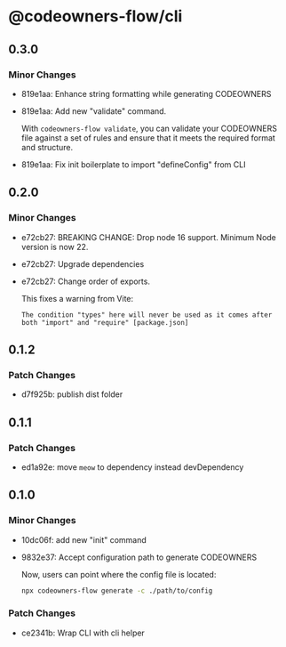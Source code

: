 # @codeowners-flow/cli

## 0.3.0

### Minor Changes

- 819e1aa: Enhance string formatting while generating CODEOWNERS
- 819e1aa: Add new "validate" command.

  With `codeowners-flow validate`, you can validate your CODEOWNERS file against a set of rules and ensure that it meets the required format and structure.

- 819e1aa: Fix init boilerplate to import "defineConfig" from CLI

## 0.2.0

### Minor Changes

- e72cb27: BREAKING CHANGE: Drop node 16 support. Minimum Node version is now 22.
- e72cb27: Upgrade dependencies
- e72cb27: Change order of exports.

  This fixes a warning from Vite:

  ```
  The condition "types" here will never be used as it comes after both "import" and "require" [package.json]
  ```

## 0.1.2

### Patch Changes

- d7f925b: publish dist folder

## 0.1.1

### Patch Changes

- ed1a92e: move `meow` to dependency instead devDependency

## 0.1.0

### Minor Changes

- 10dc06f: add new "init" command
- 9832e37: Accept configuration path to generate CODEOWNERS

  Now, users can point where the config file is located:

  ```bash
  npx codeowners-flow generate -c ./path/to/config
  ```

### Patch Changes

- ce2341b: Wrap CLI with cli helper
